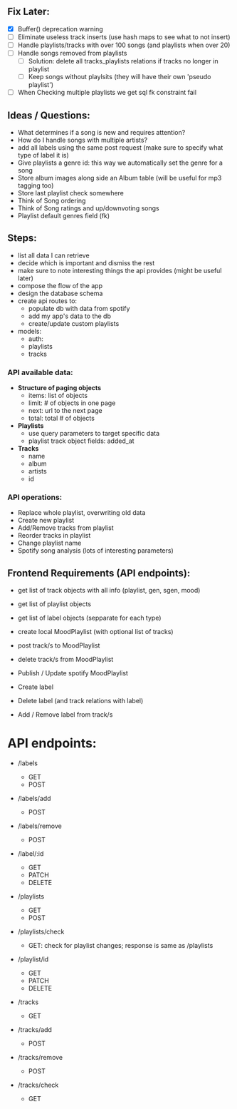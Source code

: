 ## Fix Later:

- [x] Buffer() deprecation warning 
- [ ] Eliminate useless track inserts (use hash maps to see what to not insert)
- [ ] Handle playlists/tracks with over 100 songs (and playlists when over 20)
- [ ] Handle songs removed from playlists
  - [ ] Solution: delete all tracks_playlists relations if tracks no longer in playlist
  - [ ] Keep songs without playlsits (they will have their own 'pseudo playlist')
- [ ] When Checking multiple playlists we get sql fk constraint fail

## Ideas / Questions:

- What determines if a song is new and requires attention?
- How do I handle songs with multiple artists?
- add all labels using the same post request (make sure to specify what type of label it is)
- Give playlists a genre id: this way we automatically set the genre for a song
- Store album images along side an Album table (will be useful for mp3 tagging too)
- Store last playlist check somewhere
- Think of Song ordering
- Think of Song ratings and up/downvoting songs
- Playlist default genres field (fk)

## Steps:

- list all data I can retrieve
- decide which is important and dismiss the rest
- make sure to note interesting things the api provides (might be useful later)
- compose the flow of the app
- design the database schema
- create api routes to:
  - populate db with data from spotify
  - add my app's data to the db
  - create/update custom playlists
- models: 
  - auth:
  - playlists
  - tracks

### API available data:

- **Structure of paging objects**
  - items: list of objects
  - limit: # of objects in one page
  - next: url to the next page
  - total: total # of objects
- **Playlists**
  - use query parameters to target specific data
  - playlist track object fields: added_at
- **Tracks**
  - name
  - album
  - artists
  - id

### API operations:

- Replace whole playlist, overwriting old data
- Create new playlist
- Add/Remove tracks from playlist
- Reorder tracks in playlist
- Change playlist name
- Spotify song analysis (lots of interesting parameters)

## Frontend Requirements (API endpoints):

- get list of track objects with all info (playlist, gen, sgen, mood)

- get list of playlist objects

- get list of label objects (sepparate for each type)

  

- create local MoodPlaylist (with optional list of tracks)

- post track/s to MoodPlaylist

- delete track/s from MoodPlaylist

- Publish / Update spotify MoodPlaylist

- Create label

- Delete label (and track relations with label)

- Add / Remove label from track/s

# API endpoints:

- /labels
  - GET
  - POST
- /labels/add
  - POST
- /labels/remove
  - POST
- /label/:id
  - GET
  - PATCH
  - DELETE

- /playlists
  - GET
  - POST
- /playlists/check
  - GET: check for playlist changes; response is same as /playlists
- /playlist/id
  - GET
  - PATCH
  - DELETE

- /tracks
  - GET
- /tracks/add
  - POST
- /tracks/remove
  - POST
- /tracks/check
  - GET

